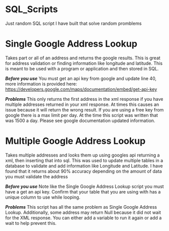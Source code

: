 # SQL_Scripts
 Just random SQL script I have built that solve random promblems

# Single Google Address Lookup
 Takes part or all of an address and returns the google results. This is great for address validation or finding
 information like longitude and latitude. This is meant to be used with a program or application and then stored in SQL. 

 ***Before you use***
 You must get an api key from google and update line 40, more information is provided here: 
 https://developers.google.com/maps/documentation/embed/get-api-key 
 
 ***Problems*** 
 This only returns the first address in the xml response if you have multiple addresses returned in your xml response. At
 times this causes an issue because it will return the wrong result.
 If you are using a free key from google there is a max limit per day. At the time this script was written that was 1500 a day. Please 
 see google documentation updated information.

# Multiple Google Address Lookup
 Takes multiple addresses and looks them up using googles api returning a xml, then inserting that into sql. This was used to update 
 multiple tables in a database to validate and add information like Longitude and Latitude. I have found that it returns about 90% accuracy
 depending on the amount of data you must validate the address

 ***Before you use***
 Note like the Single Google Address Lookup script you must have a get an api key. Confirm that your table that you are using with has a 
 unique column to use while looping.

 ***Problems*** 
 This script has all the same problem as Single Google Address Lookup. Additionally, some address may return Null because it did not wait for
 the XML response. You can either add a variable to run it again or add a wait to help prevent this. 